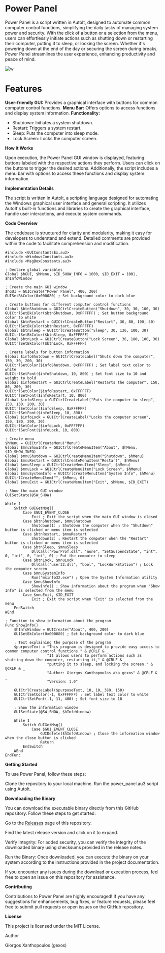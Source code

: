 # Power Panel

Power Panel is a script written in AutoIt, designed to automate common computer control functions, simplifying the daily tasks of managing system power and security. With the click of a button or a selection from the menu, users can effortlessly initiate actions such as shutting down or restarting their computer, putting it to sleep, or locking the screen. Whether it's powering down at the end of the day or securing the screen during breaks, Power Panel streamlines the user experience, enhancing productivity and peace of mind.

![w](https://hackmd.io/_uploads/SJA3FQvWC.png)


# Features
**User-friendly GUI:** Provides a graphical interface with buttons for common computer control functions.
**Menu Bar:** Offers options to access functions and display system information.
**Functionality:**
*   Shutdown: Initiates a system shutdown.
*   Restart: Triggers a system restart.
*   Sleep: Puts the computer into sleep mode.
*   Lock Screen: Locks the computer screen.

**How It Works**

Upon execution, the Power Panel GUI window is displayed, featuring buttons labeled with the respective actions they perform. Users can click on the buttons to trigger the desired actions. Additionally, the script includes a menu bar with options to access these functions and display system information.

**Implementation Details**

The script is written in AutoIt, a scripting language designed for automating the Windows graphical user interface and general scripting. It utilizes AutoIt's built-in functions and libraries to create the graphical interface, handle user interactions, and execute system commands.
 
**Code Overview**

The codebase is structured for clarity and modularity, making it easy for developers to understand and extend. Detailed comments are provided within the code to facilitate comprehension and modification.

```AutoIt 
#include <GUIConstantsEx.au3>
#include <WindowsConstants.au3>
#include <MsgBoxConstants.au3>

; Declare global variables
Global $hGUI, $hMenu, $ID_SHOW_INFO = 1000, $ID_EXIT = 1001, $hInfoWindow

; Create the main GUI window
$hGUI = GUICreate("Power Panel", 400, 300)
GUISetBkColor(0x000080) ; Set background color to dark blue

; Create buttons for different computer control functions
Global $btnShutdown = GUICtrlCreateButton("Shutdown", 30, 30, 100, 30)
GUICtrlSetBkColor($btnShutdown, 0xFFFFFF) ; Set button background color to white
Global $btnRestart = GUICtrlCreateButton("Restart", 30, 80, 100, 30)
GUICtrlSetBkColor($btnRestart, 0xFFFFFF)
Global $btnSleep = GUICtrlCreateButton("Sleep", 30, 130, 100, 30)
GUICtrlSetBkColor($btnSleep, 0xFFFFFF)
Global $btnLock = GUICtrlCreateButton("Lock Screen", 30, 180, 100, 30)
GUICtrlSetBkColor($btnLock, 0xFFFFFF)

; Create labels for button information
Global $infoShutdown = GUICtrlCreateLabel("Shuts down the computer", 150, 30, 200, 30)
GUICtrlSetColor($infoShutdown, 0xFFFFFF) ; Set label text color to white
GUICtrlSetFont($infoShutdown, 10, 800) ; Set font size to 10 and weight to bold
Global $infoRestart = GUICtrlCreateLabel("Restarts the computer", 150, 80, 200, 30)
GUICtrlSetColor($infoRestart, 0xFFFFFF)
GUICtrlSetFont($infoRestart, 10, 800)
Global $infoSleep = GUICtrlCreateLabel("Puts the computer to sleep", 150, 130, 200, 30)
GUICtrlSetColor($infoSleep, 0xFFFFFF)
GUICtrlSetFont($infoSleep, 10, 800)
Global $infoLock = GUICtrlCreateLabel("Locks the computer screen", 150, 180, 200, 30)
GUICtrlSetColor($infoLock, 0xFFFFFF)
GUICtrlSetFont($infoLock, 10, 800)

; Create menu
$hMenu = GUICtrlCreateMenu("Menu")
Global $mnuShowInfo = GUICtrlCreateMenuItem("About", $hMenu, $ID_SHOW_INFO)
Global $mnuShutdown = GUICtrlCreateMenuItem("Shutdown", $hMenu)
Global $mnuRestart = GUICtrlCreateMenuItem("Restart", $hMenu)
Global $mnuSleep = GUICtrlCreateMenuItem("Sleep", $hMenu)
Global $mnuLock = GUICtrlCreateMenuItem("Lock Screen", $hMenu)
Global $mnuSystemInfo = GUICtrlCreateMenuItem("System Info", $hMenu)
GUICtrlCreateMenuItem("", $hMenu, 0)
Global $mnuExit = GUICtrlCreateMenuItem("Exit", $hMenu, $ID_EXIT)

; Show the main GUI window
GUISetState(@SW_SHOW)

While 1
    Switch GUIGetMsg()
        Case $GUI_EVENT_CLOSE
            Exit ; Exit the script when the main GUI window is closed
        Case $btnShutdown, $mnuShutdown
            Shutdown(1) ; Shutdown the computer when the "Shutdown" button is clicked or menu item is selected
        Case $btnRestart, $mnuRestart
            Shutdown(2) ; Restart the computer when the "Restart" button is clicked or menu item is selected
        Case $btnSleep, $mnuSleep
            DllCall("PowrProf.dll", "none", "SetSuspendState", "int", 0, "int", 0, "int", 0) ; Put the computer to sleep
        Case $btnLock, $mnuLock
            DllCall("user32.dll", "bool", "LockWorkStation") ; Lock the computer screen
        Case $mnuSystemInfo
            Run("msinfo32.exe") ; Open the System Information utility
        Case $mnuShowInfo
            ShowInfo() ; Show information about the program when "Show Info" is selected from the menu
        Case $mnuExit, $ID_EXIT
            Exit ; Exit the script when "Exit" is selected from the menu
    EndSwitch
WEnd

; Function to show information about the program
Func ShowInfo()
    $hInfoWindow = GUICreate("About", 400, 200)
    GUISetBkColor(0x000080) ; Set background color to dark blue

    ; Text explaining the purpose of the program
    $purposeText = "This program is designed to provide easy access to common computer control functions." & @CRLF & _
                   "It allows users to perform actions such as shutting down the computer, restarting it," & @CRLF & _
                   "putting it to sleep, and locking the screen." & @CRLF & _
                   "Author: Giorgos Xanthopoulos aka gexos" & @CRLF & _
                   "Version: 1.0"

    GUICtrlCreateLabel($purposeText, 10, 10, 380, 150)
    GUICtrlSetColor(-1, 0xFFFFFF) ; Set label text color to white
    GUICtrlSetFont(-1, 11, 400) ; Set font size to 10

    ; Show the information window
    GUISetState(@SW_SHOW, $hInfoWindow)

    While 1
        Switch GUIGetMsg()
            Case $GUI_EVENT_CLOSE
                GUIDelete($hInfoWindow) ; Close the information window when the close button is clicked
                Return
        EndSwitch
    WEnd
EndFunc
``` 

**Getting Started**

To use Power Panel, follow these steps:

Clone the repository to your local machine.
Run the power_panel.au3 script using AutoIt.

**Downloading the Binary**

You can download the executable binary directly from this GitHub repository. Follow these steps to get started:

Go to the [Releases](https://github.com/Gexos/Power-Panel/releases) page of this repository.

Find the latest release version and click on it to expand.

Verify Integrity: For added security, you can verify the integrity of the downloaded binary using checksums provided in the release notes.

Run the Binary: Once downloaded, you can execute the binary on your system according to the instructions provided in the project documentation.

If you encounter any issues during the download or execution process, feel free to open an issue on this repository for assistance.

**Contributing**

Contributions to Power Panel are highly encouraged! If you have any suggestions for enhancements, bug fixes, or feature requests, please feel free to submit pull requests or open issues on the GitHub repository.

**License**

This project is licensed under the MIT License.


Author

Giorgos Xanthopoulos (gexos)
